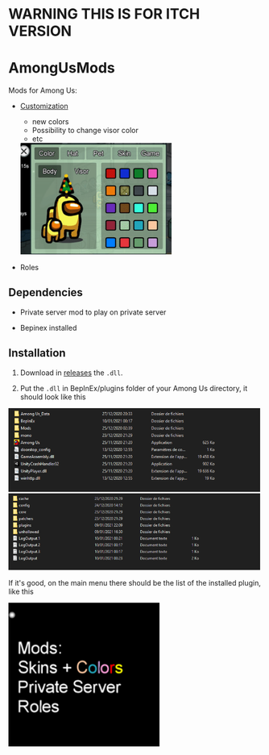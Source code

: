 # WARNING THIS IS FOR ITCH VERSION

# AmongUsMods
Mods for Among Us:

* [Customization](https://github.com/jloro/AmongUsMods/blob/main/Customization.md)

  * new colors
  * Possibility to change visor color
  * etc
  <img src="/Ressources/colors_visors.gif" width="300">

* Roles

## Dependencies

* Private server mod to play on private server

* Bepinex installed

## Installation

1. Download in [releases](https://github.com/jloro/AmongUsMods/releases/tag/1.0) the `.dll`.

2. Put the `.dll` in BepInEx/plugins folder of your Among Us directory, it should look like this

<img src="/Ressources/rootFolder.PNG" width="500">
<img src="/Ressources/rootFolder_bepinex.PNG" width="500">

If it's good, on the main menu there should be the list of the installed plugin, like this

<img src="/Ressources/Installed.PNG" width="300">
